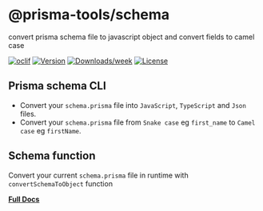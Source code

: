 # @prisma-tools/schema

convert prisma schema file to javascript object and convert fields to camel case

[![oclif](https://img.shields.io/badge/cli-oclif-brightgreen.svg)](https://oclif.io)
[![Version](https://img.shields.io/npm/v/@prisma-tools/schema.svg)](https://npmjs.org/package/@prisma-tools/schema)
[![Downloads/week](https://img.shields.io/npm/dw/@prisma-tools/schema.svg)](https://npmjs.org/package/@prisma-tools/schema)
[![License](https://img.shields.io/npm/l/@prisma-tools/schema.svg)](https://prisma-tools.ahmedelywa.com/)

<!-- toc -->

## Prisma schema CLI

- Convert your `schema.prisma` file into `JavaScript`, `TypeScript` and `Json` files.
- Convert your `schema.prisma` file from `Snake case` eg `first_name` to `Camel case` eg `firstName`.

## Schema function

Convert your current `schema.prisma` file in runtime with `convertSchemaToObject` function

[**Full Docs**](https://prisma-tools.ahmedelywa.com/schema)
